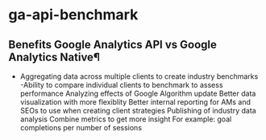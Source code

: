 # ga-api-benchmark





## Benefits Google Analytics API vs Google Analytics Native¶
- Aggregating data across multiple clients to create industry benchmarks
  -Ability to compare individual clients to benchmark to assess performance
Analyzing effects of Google Algorithm update
Better data visualization with more flexiblity
Better internal reporting for AMs and SEOs to use when creating client strategies
Publishing of industry data analysis
Combine metrics to get more insight
For example: goal completions per number of sessions
